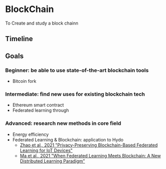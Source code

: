 # BlockChain
To Create and study a block chainn

## Timeline

## Goals

### Beginner: be able to use state-of-the-art blockchain tools
+ Bitcoin fork

### Intermediate: find new uses for existing blockchain tech
+ Ethereum smart contract
+ Federated learning through 

### Advanced: research new methods in core field
+ Energy efficiency
+ Federated Learning & Blockchain: application to Hydo
  + [Zhao et al., 2021 "Privacy-Preserving Blockchain-Based Federated Learning for IoT Devices"](https://arxiv.org/pdf/1906.10893.pdf)
  + [Ma et al., 2021 "When Federated Learning Meets Blockchain: A New Distributed Learning Paradigm"](https://arxiv.org/pdf/2009.09338.pdf)
